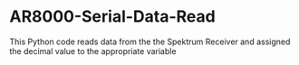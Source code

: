# AR8000-Serial-Data-Read
This Python code reads data from the the Spektrum Receiver and assigned the decimal value to the appropriate variable 
